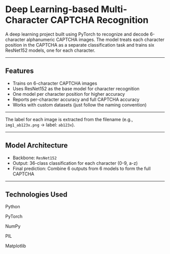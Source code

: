 # Deep Learning-based Multi-Character CAPTCHA Recognition

A deep learning project built using PyTorch to recognize and decode 6-character alphanumeric CAPTCHA images. The model treats each character position in the CAPTCHA as a separate classification task and trains six ResNet152 models, one for each character.

---

## Features

- Trains on 6-character CAPTCHA images
- Uses ResNet152 as the base model for character recognition
- One model per character position for higher accuracy
- Reports per-character accuracy and full CAPTCHA accuracy
- Works with custom datasets (just follow the naming convention)

---


The label for each image is extracted from the filename (e.g., `img1_ab123x.png` → label: `ab123x`).

---

## Model Architecture

- Backbone: `ResNet152`
- Output: 36-class classification for each character (0-9, a-z)
- Final prediction: Combine 6 outputs from 6 models to form the full CAPTCHA

---

## Technologies Used
Python 

PyTorch 

NumPy

PIL

Matplotlib




